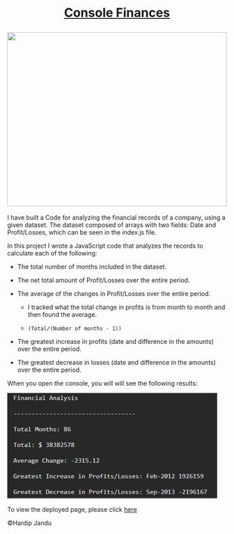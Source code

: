 # <p align="center"><ins>Console Finances</ins></p>

<p align="center">
  <img width="100%" height="400" src="https://github.com/HJandu/Console-Finances/assets/116304118/7e39a760-6bdb-4960-bddd-25c7714a9659">
</p>



I have built a Code for analyzing the financial records of a company, using a given dataset. The dataset composed of arrays with two fields: Date and Profit/Losses, which can be seen in the index.js file. 

In this project I wrote a JavaScript code that analyzes the records to calculate each of the following:

* The total number of months included in the dataset.

* The net total amount of Profit/Losses over the entire period.

* The average of the changes in Profit/Losses over the entire period.

  * I tracked what the total change in profits is from month to month and then found the average.

  * `(Total/(Number of months - 1))`

* The greatest increase in profits (date and difference in the amounts) over the entire period.

* The greatest decrease in losses (date and difference in the amounts) over the entire period.

When you open the console, you will will see the following results:

![image](https://github.com/HJandu/Console-Finances/blob/main/Images/screenshot_2.jpg)

To view the deployed page, please click [here](https://hjandu.github.io/Console-Finances/)

&copy;Hardip Jandu
